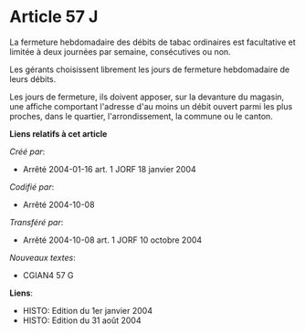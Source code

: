 # Article 57 J

La fermeture hebdomadaire des débits de tabac ordinaires est facultative et limitée à deux journées par semaine, consécutives
ou non.

Les gérants choisissent librement les jours de fermeture hebdomadaire de leurs débits.

Les jours de fermeture, ils doivent apposer, sur la devanture du magasin, une affiche comportant l'adresse d'au moins un
débit ouvert parmi les plus proches, dans le quartier, l'arrondissement, la commune ou le canton.

**Liens relatifs à cet article**

_Créé par_:

  - Arrêté 2004-01-16 art. 1 JORF 18 janvier 2004

_Codifié par_:

  - Arrêté 2004-10-08

_Transféré par_:

  - Arrêté 2004-10-08 art. 1 JORF 10 octobre 2004

_Nouveaux textes_:

  - CGIAN4 57 G

**Liens**:

  - HISTO: Edition du 1er janvier 2004
  - HISTO: Edition du 31 août 2004
